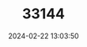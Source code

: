 ---
title: "33144"
category: "Shorea negrosensis"
draft: false
date: 2024-02-22 13:03:50
languages:
  English: ["Red Lauan"]
---